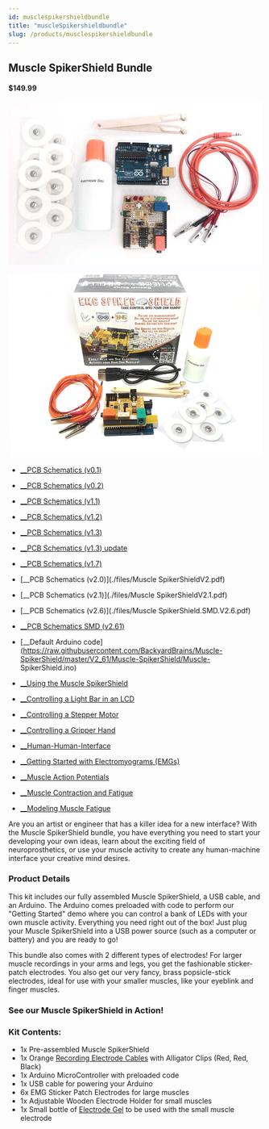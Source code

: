```yaml
---
id: musclespikershieldbundle
title: "muscleSpikershieldbundle"
slug: /products/musclespikershieldbundle
---
```



## Muscle SpikerShield Bundle

#### $149.99


![The Muscle SpikerShield Bundle](./img/musclespikershieldbundle.jpg)
![Whats In The Box](./img/musclespikershield_bundle_whatsinthebox.jpg)


  * [__PCB Schematics (v0.1)](./files/EMGSpikerShield.v.0.1a.pdf)
  * [__PCB Schematics (v0.2)](./files/EMGSpikerShield.v.0.2a.pdf)
  * [__PCB Schematics (v1.1)](./files/EMGSpikerShield.v.1.1.pdf)
  * [__PCB Schematics (v1.2)](./files/EMGSpikerShield.v.1.2.pdf)
  * [__PCB Schematics (v1.3)](./files/MuscleSpikerShield.v.1.3.pdf)
  * [__PCB Schematics (v1.3) update](./files/MuscleSpikerShield.v.1.3.updatedValues.pdf)
  * [__PCB Schematics (v1.7)](./files/MuscleSpikerShield.v.1.7.pdf)
  * [__PCB Schematics (v2.0)](./files/Muscle SpikerShieldV2.pdf)
  * [__PCB Schematics (v2.1)](./files/Muscle SpikerShieldV2.1.pdf)
  * [__PCB Schematics (v2.6)](./files/Muscle SpikerShield.SMD.V2.6.pdf)
  * [__PCB Schematics SMD (v2.61)](./files/EMGSpikerShield.SMD.V2.61.pdf)
  * [__Default Arduino code](https://raw.githubusercontent.com/BackyardBrains/Muscle-SpikerShield/master/V2_61/Muscle-SpikerShield/Muscle-
SpikerShield.ino)


  * [__Using the Muscle SpikerShield](/experiments/emgspikershield)
  * [__Controlling a Light Bar in an LCD](/experiments/MuscleSpikerShield_LCD)
  * [__Controlling a Stepper Motor](/experiments/MuscleSpikerShield_StepperMotor)
  * [__Controlling a Gripper Hand](/experiments/MuscleSpikerShield_GripperHand)
  * [__Human-Human-Interface](/experiments/humanhumaninterface)
  * [__Getting Started with Electromyograms (EMGs)](/experiments/emgspikerbox)
  * [__Muscle Action Potentials](/experiments/muscleActionPotential)
  * [__Muscle Contraction and Fatigue](/experiments/fatigue)
  * [__Modeling Muscle Fatigue](/experiments/rateoffatigue)

Are you an artist or engineer that has a killer idea for a new interface? With
the Muscle SpikerShield bundle, you have everything you need to start your
developing your own ideas, learn about the exciting field of neuroprosthetics,
or use your muscle activity to create any human-machine interface your
creative mind desires.

### Product Details

This kit includes our fully assembled Muscle SpikerShield, a USB cable, and an
Arduino. The Arduino comes preloaded with code to perform our "Getting
Started" demo where you can control a bank of LEDs with your own muscle
activity. Everything you need right out of the box! Just plug your Muscle
SpikerShield into a USB power source (such as a computer or battery) and you
are ready to go!

This bundle also comes with 2 different types of electrodes! For larger muscle
recordings in your arms and legs, you get the fashionable sticker-patch
electrodes. You also get our very fancy, brass popsicle-stick electrodes,
ideal for use with your smaller muscles, like your eyeblink and finger
muscles.

### See our Muscle SpikerShield in Action!

### Kit Contents:

  * 1x Pre-assembled Muscle SpikerShield 
  * 1x Orange [Recording Electrode Cables](./emgelectrodes) with Alligator Clips (Red, Red, Black)
  * 1x Arduino MicroController with preloaded code
  * 1x USB cable for powering your Arduino
  * 6x EMG Sticker Patch Electrodes for large muscles
  * 1x Adjustable Wooden Electrode Holder for small muscles
  * 1x Small bottle of [Electrode Gel](./emgelectrodegel) to be used with the small muscle electrode

